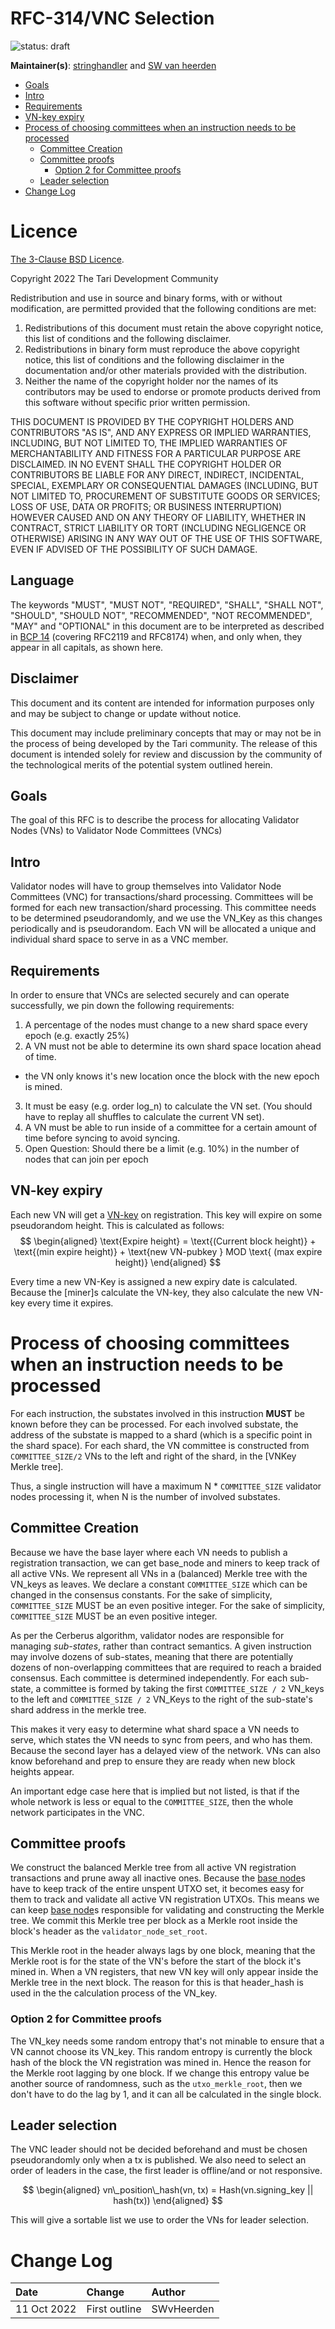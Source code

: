 # RFC-314/VNC Selection


![status: draft](theme/images/status-draft.svg)

**Maintainer(s)**: [stringhandler](https://github.com/stringhandler) and [SW van heerden](https://github.com/SWvheerden)

<!-- TOC -->
  * [Goals](#goals)
  * [Intro](#intro)
  * [Requirements](#requirements)
  * [VN-key expiry](#vn-key-expiry)
* [Process of choosing committees when an instruction needs to be processed](#process-of-choosing-committees-when-an-instruction-needs-to-be-processed)
  * [Committee Creation](#committee-creation)
  * [Committee proofs](#committee-proofs)
    * [Option 2 for Committee proofs](#option-2-for-committee-proofs)
  * [Leader selection](#leader-selection)
* [Change Log](#change-log)
<!-- TOC -->

# Licence

[The 3-Clause BSD Licence](https://opensource.org/licenses/BSD-3-Clause).

Copyright 2022 The Tari Development Community

Redistribution and use in source and binary forms, with or without modification, are permitted provided that the
following conditions are met:

1. Redistributions of this document must retain the above copyright notice, this list of conditions and the following
   disclaimer.
2. Redistributions in binary form must reproduce the above copyright notice, this list of conditions and the following
   disclaimer in the documentation and/or other materials provided with the distribution.
3. Neither the name of the copyright holder nor the names of its contributors may be used to endorse or promote products
   derived from this software without specific prior written permission.

THIS DOCUMENT IS PROVIDED BY THE COPYRIGHT HOLDERS AND CONTRIBUTORS "AS IS", AND ANY EXPRESS OR IMPLIED WARRANTIES,
INCLUDING, BUT NOT LIMITED TO, THE IMPLIED WARRANTIES OF MERCHANTABILITY AND FITNESS FOR A PARTICULAR PURPOSE ARE
DISCLAIMED. IN NO EVENT SHALL THE COPYRIGHT HOLDER OR CONTRIBUTORS BE LIABLE FOR ANY DIRECT, INDIRECT, INCIDENTAL,
SPECIAL, EXEMPLARY OR CONSEQUENTIAL DAMAGES (INCLUDING, BUT NOT LIMITED TO, PROCUREMENT OF SUBSTITUTE GOODS OR
SERVICES; LOSS OF USE, DATA OR PROFITS; OR BUSINESS INTERRUPTION) HOWEVER CAUSED AND ON ANY THEORY OF LIABILITY,
WHETHER IN CONTRACT, STRICT LIABILITY OR TORT (INCLUDING NEGLIGENCE OR OTHERWISE) ARISING IN ANY WAY OUT OF THE USE OF
THIS SOFTWARE, EVEN IF ADVISED OF THE POSSIBILITY OF SUCH DAMAGE.

## Language

The keywords "MUST", "MUST NOT", "REQUIRED", "SHALL", "SHALL NOT", "SHOULD", "SHOULD NOT", "RECOMMENDED", 
"NOT RECOMMENDED", "MAY" and "OPTIONAL" in this document are to be interpreted as described in 
[BCP 14](https://tools.ietf.org/html/bcp14) (covering RFC2119 and RFC8174) when, and only when, they appear in all capitals, as 
shown here.

## Disclaimer

This document and its content are intended for information purposes only and may be subject to change or update
without notice.

This document may include preliminary concepts that may or may not be in the process of being developed by the Tari
community. The release of this document is intended solely for review and discussion by the community of the
technological merits of the potential system outlined herein.

## Goals
The goal of this RFC is to describe the process for allocating Validator Nodes (VNs) to Validator Node Committees (VNCs)

## Intro
Validator nodes will have to group themselves into Validator Node Committees (VNC) for transactions/shard processing. Committees will be formed for each new transaction/shard processing. This committee needs to be determined pseudorandomly, and we use the VN_Key as this changes periodically and is pseudorandom. Each VN will be allocated a unique and individual shard space to serve in as a VNC member. 

## Requirements
In order to ensure that VNCs are selected securely and can operate successfully, we pin down the following requirements:
1. A percentage of the nodes must change to a new shard space every epoch (e.g.  exactly 25%)
2. A VN must not be able to determine its own shard space location ahead of time.
 - the VN only knows it's new location once the block with the new epoch is mined.
3. It must be easy (e.g. order log_n) to calculate the VN set. (You should have to replay all shuffles to calculate the current VN set).
4. A VN must be able to run inside of a committee for a certain amount of time before syncing to avoid syncing.
5. Open Question: Should there be a limit (e.g. 10%) in the number of nodes that can join per epoch

## VN-key expiry
Each new VN will get a [VN-key] on registration. This key will expire on some pseudorandom height. This is calculated as follows:
$$
\begin{aligned}
\text{Expire height} = \text{(Current block height)} +  \text{(min expire height)} + \text{new VN-pubkey } MOD \text{ (max expire height)}
\end{aligned}
$$

Every time a new VN-Key is assigned a new expiry date is calculated. Because the [miner]s calculate the VN-key, they also calculate the new VN-key every time
it expires.
# Process of choosing committees when an instruction needs to be processed

For each instruction, the substates involved in this instruction **MUST** be known before they can be processed. 
For each involved substate, the address of the substate is mapped to a shard (which is a specific point in the shard space). For each shard, the VN committee is constructed from `COMMITTEE_SIZE/2` VNs to the left and right of the shard, in the [VNKey Merkle tree]. 

Thus, a single instruction will have a maximum N * `COMMITTEE_SIZE` validator nodes processing it, when N is the number of involved substates.

## Committee Creation
Because we have the base layer where each VN needs to publish a registration transaction, we can get base_node and miners to keep track of all active VNs. We represent all VNs in a (balanced) Merkle tree with the VN_keys as leaves. We declare a constant `COMMITTEE_SIZE` which can be changed in the consensus constants.
For the sake of simplicity, `COMMITTEE_SIZE` MUST be an even positive integer.
For the sake of simplicity, `COMMITTEE_SIZE` MUST be an even positive integer.

As per the Cerberus algorithm, validator nodes are responsible for managing _sub-states_, rather than contract semantics. 
A given instruction may involve dozens of sub-states, meaning that there are potentially dozens of non-overlapping committees that are required to reach a braided consensus.
Each committee is determined independently. For each sub-state, a committee is formed by taking the first  `COMMITTEE_SIZE / 2` VN_keys to the left and `COMMITTEE_SIZE / 2` VN_Keys to the right of the sub-state's shard address in the merkle tree.

This makes it very easy to determine what shard space a VN needs to serve, which states the VN needs to sync from peers, and who has them. Because the
second layer has a delayed view of the network. VNs can also know beforehand and prep to ensure they are ready when new block heights appear. 

An important edge case here that is implied but not listed, is that if the whole network is less or equal to the `COMMITTEE_SIZE`, then the whole network participates in the VNC.

## Committee proofs
We construct the balanced Merkle tree from all active VN registration transactions and prune away all inactive ones. Because the [base node]s have to keep track
of the entire unspent UTXO set, it becomes easy for them to track and validate all active VN registration UTXOs. This means we can keep [base node]s 
responsible for validating and constructing the Merkle tree. We commit this Merkle tree per block as a Merkle root inside the block's header as the `validator_node_set_root`. 

This Merkle root in the header always lags by one block, meaning that the Merkle root is for the state of the VN's before the start of the block it's mined in. 
When a VN registers, that new VN key will only appear inside the Merkle tree in the next block. The reason for this is that header_hash is used in the
the calculation process of the VN_key. 

### Option 2 for Committee proofs
The VN_key needs some random entropy that's not minable to ensure that a VN cannot choose its VN_key. This random entropy is currently the block hash of the
block the VN registration was mined in. Hence the reason for the Merkle root lagging by one block. If we change this entropy value be another source of 
randomness, such as the `utxo_merkle_root`, then we don't have to do the lag by 1, and it can all be calculated in the single block.

## Leader selection
The VNC leader should not be decided beforehand and must be chosen pseudorandomly only when a tx is published. We also need to select an order of leaders
in the case, the first leader is offline/and or not responsive.

$$
\begin{aligned}
vn\_position\_hash(vn, tx) = Hash(vn.signing_key || hash(tx))
\end{aligned}
$$

This will give a sortable list we use to order the VNs for leader selection.

# Change Log

| Date        | Change              | Author    |
|:------------|:--------------------|:----------|
| 11 Oct 2022 | First outline       | SWvHeerden|


[base node]: Glossary.md#base-node
[VN-key]: RFC-0313_VNRegistration.md#XXXX
